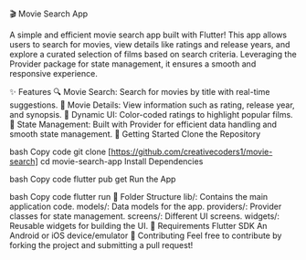 🎬 Movie Search App

A simple and efficient movie search app built with Flutter! This app allows users to search for movies, view details like ratings and release years, and explore a curated selection of films based on search criteria. Leveraging the Provider package for state management, it ensures a smooth and responsive experience.

✨ Features
🔍 Movie Search: Search for movies by title with real-time suggestions.
🌟 Movie Details: View information such as rating, release year, and synopsis.
🎨 Dynamic UI: Color-coded ratings to highlight popular films.
🧩 State Management: Built with Provider for efficient data handling and smooth state management.
🚀 Getting Started
Clone the Repository

bash
Copy code
git clone [https://github.com/creativecoders1/movie-search]
cd movie-search-app
Install Dependencies

bash
Copy code
flutter pub get
Run the App

bash
Copy code
flutter run
📂 Folder Structure
lib/: Contains the main application code.
models/: Data models for the app.
providers/: Provider classes for state management.
screens/: Different UI screens.
widgets/: Reusable widgets for building the UI.
🔧 Requirements
Flutter SDK
An Android or iOS device/emulator
🤝 Contributing
Feel free to contribute by forking the project and submitting a pull request!
